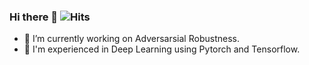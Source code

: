 ### Hi there 👋 ![Hits](https://hitcounter.pythonanywhere.com/count/tag.svg?url=https%3A%2F%2Fgithub.com%2Frcmalli)

- 🔭 I’m currently working on Adversarsial Robustness.
- 🎯 I'm experienced in Deep Learning using Pytorch and Tensorflow.

<!--
**rcmalli/rcmalli** is a ✨ _special_ ✨ repository because its `README.md` (this file) appears on your GitHub profile.

Here are some ideas to get you started:


- 🌱 I’m currently learning ...
- 👯 I’m looking to collaborate on ...
- 🤔 I’m looking for help with ...
- 💬 Ask me about ...
- 📫 How to reach me: ...
- 😄 Pronouns: ...
- ⚡ Fun fact: ...
-->
